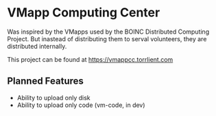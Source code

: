 # VMapp Computing Center
Was inspired by the VMapps used by the BOINC Distributed Computing Project. 
But inastead of distributing them to serval volunteers, they are distributed internally.

This project can be found at https://vmappcc.torrlient.com

## Planned Features
- Ability to upload only disk
- Ability to upload only code (vm-code, in dev)

